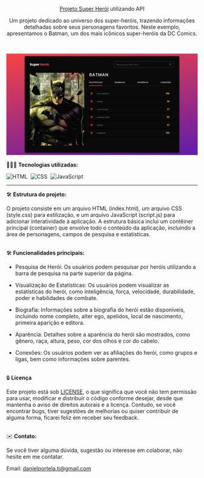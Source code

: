 <div align="center">

<a href="https://superheroapi.netlify.app/">Projeto Super Herói</a> utilizando API

<p>Um projeto dedicado ao universo dos super-heróis, trazendo informações detalhadas sobre seus personagens favoritos. Neste exemplo, apresentamos o Batman, um dos mais icônicos super-heróis da DC Comics.</p> 
</div>

![alt text](readme-images/preview.jpg)

👨🏼‍💻 <b>Tecnologias utilizadas:</b>

![HTML](https://img.shields.io/badge/-HTML-0D1117?style=for-the-badge&logo=html5&labelColor=0D1117)&nbsp;
![CSS](https://img.shields.io/badge/-CSS-0D1117?style=for-the-badge&logo=CSS3&logoColor=blue&labelColor=0D1117)&nbsp;
![JavaScript](https://img.shields.io/badge/-javascript-0D1117?style=for-the-badge&logo=javascript&logoColor=yellow&labelColor=0D1117)&nbsp;<hr>

🛠️ <b>Estrutura do projeto:</b>

O projeto consiste em um arquivo HTML (index.html), um arquivo CSS (style.css) para estilização, e um arquivo JavaScript (script.js) para adicionar interatividade à aplicação. A estrutura básica inclui um contêiner principal (container) que envolve todo o conteúdo da aplicação, incluindo a área de personagens, campos de pesquisa e estatísticas.<br><br>

🛠️ <b>Funcionalidades principais:</b>

- Pesquisa de Herói: Os usuários podem pesquisar por heróis utilizando a barra de pesquisa na parte superior da página.

- Visualização de Estatísticas: Os usuários podem visualizar as estatísticas do herói, como inteligência, força, velocidade, durabilidade, poder e habilidades de combate.

- Biografia: Informações sobre a biografia do herói estão disponíveis, incluindo nome completo, alter ego, apelidos, local de nascimento, primeira aparição e editora.

- Aparência: Detalhes sobre a aparência do herói são mostrados, como gênero, raça, altura, peso, cor dos olhos e cor do cabelo.

- Conexões: Os usuários podem ver as afiliações do herói, como grupos e ligas, bem como informações sobre parentes.<br><br>


🔒 <b>Licença</b>

Este projeto está sob [LICENSE](LICENSE), o que significa que você não tem permissão para usar, modificar e distribuir o código conforme desejar, desde que mantenha o aviso de direitos autorais e a licença. Contudo, se você encontrar bugs, tiver sugestões de melhorias ou quiser contribuir de alguma forma, ficarei feliz em receber seu feedback.<br><br>

✉️ <b>Contato:</b>

Se você tiver alguma dúvida, sugestão ou interesse em colaborar, não hesite em me contatar.

Email: <a href="mailto:danielportela.ti@gmail.com"> danielportela.ti@gmail.com</a>

